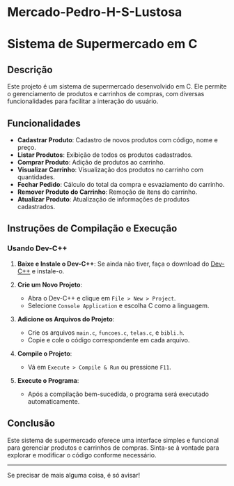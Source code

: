 # Mercado-Pedro-H-S-Lustosa

# Sistema de Supermercado em C

## Descrição

Este projeto é um sistema de supermercado desenvolvido em C. Ele permite o gerenciamento de produtos e carrinhos de compras, com diversas funcionalidades para facilitar a interação do usuário.

## Funcionalidades

- **Cadastrar Produto**: Cadastro de novos produtos com código, nome e preço.
- **Listar Produtos**: Exibição de todos os produtos cadastrados.
- **Comprar Produto**: Adição de produtos ao carrinho.
- **Visualizar Carrinho**: Visualização dos produtos no carrinho com quantidades.
- **Fechar Pedido**: Cálculo do total da compra e esvaziamento do carrinho.
- **Remover Produto do Carrinho**: Remoção de itens do carrinho.
- **Atualizar Produto**: Atualização de informações de produtos cadastrados.

## Instruções de Compilação e Execução

### Usando Dev-C++

1. **Baixe e Instale o Dev-C++**: Se ainda não tiver, faça o download do [Dev-C++](https://sourceforge.net/projects/orwelldevcpp/) e instale-o.

2. **Crie um Novo Projeto**:
   - Abra o Dev-C++ e clique em `File > New > Project`.
   - Selecione `Console Application` e escolha C como a linguagem.

3. **Adicione os Arquivos do Projeto**:
   - Crie os arquivos `main.c`, `funcoes.c`, `telas.c`, e `bibli.h`.
   - Copie e cole o código correspondente em cada arquivo.

4. **Compile o Projeto**:
   - Vá em `Execute > Compile & Run` ou pressione `F11`.

5. **Execute o Programa**:
   - Após a compilação bem-sucedida, o programa será executado automaticamente.

## Conclusão

Este sistema de supermercado oferece uma interface simples e funcional para gerenciar produtos e carrinhos de compras. Sinta-se à vontade para explorar e modificar o código conforme necessário.

---

Se precisar de mais alguma coisa, é só avisar!
